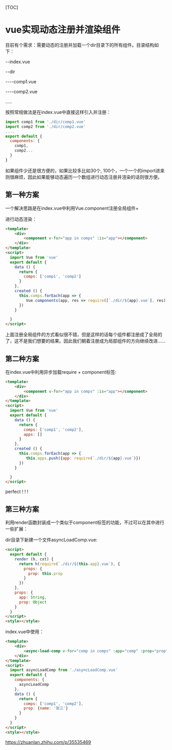 [TOC]



# vue实现动态注册并渲染组件

目前有个需求：需要动态的注册并加载一个dir目录下的所有组件。目录结构如下：

--index.vue

--dir

----comp1.vue

----comp2.vue

.....

按照常规做法是在index.vue中直接这样引入并注册：

```js
import comp1 from './dir/comp1.vue'
import comp2 from './dir/comp2.vue'
....
export default {
  components: {
    comp1,
    comp2...
  }
}
```

如果组件少还是很方便的，如果比较多比如30个, 100个，一个一个的import进来则很麻烦，因此如果能够动态遍历一个数组进行动态注册并渲染的话则很方便。

## 第一种方案

一个解决思路是在index.vue中利用Vue.component注册全局组件+

<component :is="app">进行动态渲染：

```html
<template>
    <div>
        <component v-for="app in comps" :is="app"></component>
    </div>
</template>
<script>
  import Vue from 'vue'
  export default {
    data () {
      return {
        comps: ['comp1', 'comp2']
      }
    },
    created () {
      this.comps.forEach(app => {
         Vue.components(app, res => require([`./dir/${app}.vue`], res))
      })
    }

  }
</script>
```

上面注册全局组件的方式看似很不错，但是这样的话每个组件都注册成了全局的了，这不是我们想要的结果。因此我们朝着注册成为局部组件的方向继续改进......

## 第二种方案

在index.vue中利用异步加载require + component标签:

```html
<template>
    <div>
        <component v-for="app in comps" :is="app"></component>
    </div>
</template>
<script>
  import Vue from 'vue'
  export default {
    data () {
      return {
        comps: ['comp1', 'comp2'],
        apps: []
      }
    },
    created () {
      this.comps.forEach(app => {
         this.apps.push({app: require(`./dir/${app}.vue`)})
      })
    }

  }
</script>
```

perfect ! ! !

## 第三种方案

利用render函数封装成一个类似于component标签的功能，不过可以在其中进行一些扩展：

dir目录下新建一个文件asyncLoadComp.vue:

```html
<script>
  export default {
    render (h, cxt) {
      return h(require(`./dir/${this.app}.vue`), {
        props: {
          prop: this.prop
        }
      })
    },
    props: {
      app: String,
      prop: Object
    }
  }
</script>
<style></style>
```

index.vue中使用：

```html
<template>
    <div>
        <async-load-comp v-for="comp in comps" :app="comp" :prop="prop"></async-load-comp>
    </div>
</template>
<script>
  import asyncLoadComp from './asyncLoadComp.vue'
  export default {
    components: {
      asyncLoadComp
    },
    data () {
      return {
        comps: ['comp1', 'comp2'],
        prop: {name: '张三'}
      }
    }
  }
</script>
<style></style>
```



<https://zhuanlan.zhihu.com/p/35535469>